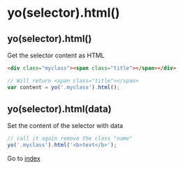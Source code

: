 # yo(selector).html()

## yo(selector).html() 

Get the selector content as HTML


```html
<div class="myclass"><span class="title"></span></div>
```

```javascript
// Will return <span class="title"></span>
var content = yo('.myclass').html();
```

## yo(selector).html(data) 

Set the content of the selector with data

```javascript
// call it again remove the class "name"
yo('.myclass').html('<b>text</b>');
```

Go to [index](toc.md)